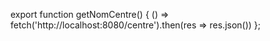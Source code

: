 export function getNomCentre() {
    () => fetch('http://localhost:8080/centre').then(res => res.json())
};